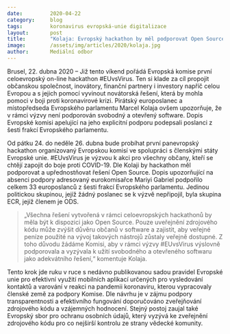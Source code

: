 ```yaml
---
date:         2020-04-22
category:     blog
tags:         koronavirus evropská-unie digitalizace
layout:       post
title:        "Kolaja: Evropský hackathon by měl podporovat Open Source"
image:        /assets/img/articles/2020/kolaja.jpg
author:       Mediální odbor
---
```


 

Brusel, 22. dubna 2020 – Již tento víkend pořádá Evropská komise první celoevropský on-line hackathon #EUvsVirus. Ten si klade za cíl propojit občanskou společnost, inovátory, finanční partnery i investory napříč celou Evropou a s jejich pomocí vyvinout novátorská řešení, která by mohla pomoci v boji proti koronavirové krizi. Pirátský europoslanec a místopředseda Evropského parlamentu Marcel Kolaja ovšem upozorňuje, že v rámci výzvy není podporován svobodný a otevřený software. Dopis Evropské komisi apelující na jeho explicitní podporu podepsali poslanci z šesti frakcí Evropského parlamentu.

Od pátku 24. do neděle 26. dubna bude probíhat první panevropský hackathon organizovaný Evropskou komisí ve spolupráci s členskými státy Evropské unie. #EUvsVirus je výzvou k akci pro všechny občany, kteří se chtějí zapojit do boje proti COVID-19. Dle Kolaji by hackathon měl podporovat a upřednostňovat řešení Open Source. Dopis upozorňující na absenci podpory adresovaný eurokomisařce Mariyi Gabriel podpořilo celkem 33 europoslanců z šesti frakcí Evropského parlamentu. Jedinou politickou skupinou, jejíž žádný poslanec se k výzvě nepřipojil, byla skupina ECR, jejíž členem je ODS.

> „Všechna řešení vytvořená v rámci celoevropských hackathonů by měla být k dispozici jako Open Source. Pouze uveřejnění zdrojového kódu může zvýšit důvěru občanů v software a zajistit, aby veřejné peníze použité na vývoj takových nástrojů zůstaly veřejně dostupné. Z toho důvodu žádáme Komisi, aby v rámci výzvy #EUvsVirus výslovně podporovala a vyzývala k užití svobodného a otevřeného softwaru jako adekvátního řešení,“ komentuje Kolaja.

Tento krok jde ruku v ruce s nedávno publikovanou sadou pravidel Evropské unie pro efektivní využití mobilních aplikací určených pro vysledování kontaktů a varování v reakci na pandemii koronaviru, kterou vypracovaly členské země za podpory Komise. Dle návrhu je v zájmu podpory transparentnosti a efektivního fungování doporučováno zveřejňování zdrojového kódu a vzájemných hodnocení. Stejný postoj zaujal také Evropský sbor pro ochranu osobních údajů, který vyzývá ke zveřejnění zdrojového kódu pro co nejširší kontrolu ze strany vědecké komunity.
